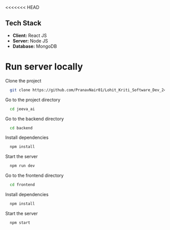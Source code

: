 <<<<<<< HEAD
## Tech Stack

- **Client:** React JS
- **Server:** Node JS
- **Database:** MongoDB

# Run server locally

Clone the project

```bash
  git clone https://github.com/PranavNair01/Lohit_Kriti_Software_Dev_24
```

Go to the project directory

```bash
  cd jeeva_ai
```

Go to the backend directory

```bash
  cd backend
```

Install dependencies

```bash
  npm install
```

Start the server

```bash
  npm run dev
```

Go to the frontend directory

```bash
  cd frontend
```

Install dependencies

```bash
  npm install
```

Start the server

```bash
  npm start
```
